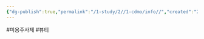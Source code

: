 ```yaml
---
{"dg-publish":true,"permalink":"/1-study/2//1-cdmo/info//","created":"2024-11-20T21:02:29.714+09:00","updated":"2025-06-26T17:17:29.494+09:00"}
---
```


#미용주사제 #뷰티 